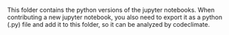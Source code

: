 This folder contains the python versions of the jupyter notebooks. When contributing a new jupyter notebook, you also need to
export it as a python (.py) file and add it to this folder, so it can be analyzed by codeclimate.
